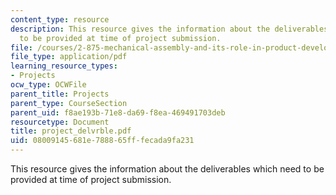 ```yaml
---
content_type: resource
description: This resource gives the information about the deliverables which need
  to be provided at time of project submission.
file: /courses/2-875-mechanical-assembly-and-its-role-in-product-development-fall-2004/08009145681e788865fffecada9fa231_project_delvrble.pdf
file_type: application/pdf
learning_resource_types:
- Projects
ocw_type: OCWFile
parent_title: Projects
parent_type: CourseSection
parent_uid: f8ae193b-71e8-da69-f8ea-469491703deb
resourcetype: Document
title: project_delvrble.pdf
uid: 08009145-681e-7888-65ff-fecada9fa231
---
```

This resource gives the information about the deliverables which need to be provided at time of project submission.

